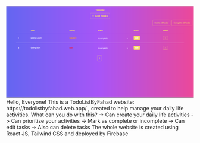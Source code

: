 <img src="webshot.png">
Hello, Everyone! 
This is a TodoListByFahad website: https://todolistbyfahad.web.app/ , created to help manage your daily life activities.
What can you do with this?
-> Can create your daily life activities
-> Can prioritize your activities
-> Mark as complete or incomplete
-> Can edit tasks
-> Also can delete tasks
The whole website is created using React JS, Tailwind CSS and deployed by Firebase
